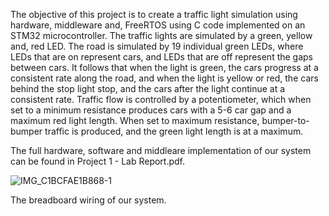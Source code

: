 The objective of this project is to create a traffic light simulation using hardware, middleware and, FreeRTOS using C code implemented on an STM32 microcontroller. The traffic lights are simulated by a green, yellow and, red LED. The road is simulated by 19 individual green LEDs, where LEDs that are on represent cars, and LEDs that are off represent the gaps between cars. It follows that when the light is green, the cars progress at a consistent rate along the road, and when the light is yellow or red, the cars behind the stop light stop, and the cars after the light continue at a consistent rate. Traffic flow is controlled by a potentiometer, which when set to a minimum resistance produces cars with a 5-6 car gap and a maximum red light length. When set to maximum resistance, bumper-to-bumper traffic is produced, and the green light length is at a maximum.

The full hardware, software and middleare implementation of our system can be found in Project 1 - Lab Report.pdf.

![IMG_C1BCFAE1B868-1](https://github.com/user-attachments/assets/af10a294-caf4-4382-ab16-3a7146957d85)

The breadboard wiring of our system.
